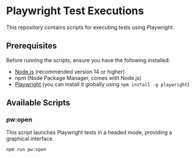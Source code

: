 # Playwright Test Executions

This repository contains scripts for executing tests using Playwright.

## Prerequisites

Before running the scripts, ensure you have the following installed:

- [Node.js](https://nodejs.org/) (recommended version 14 or higher)
- npm (Node Package Manager, comes with Node.js)
- [Playwright](https://playwright.dev/docs/intro) (you can install it globally using `npm install -g playwright`)

## Available Scripts

### pw:open

This script launches Playwright tests in a headed mode, providing a graphical interface.

```bash
npm run pw:open
